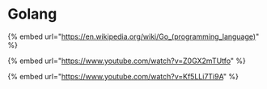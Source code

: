 # Golang

{% embed url="https://en.wikipedia.org/wiki/Go_(programming_language)" %}

{% embed url="https://www.youtube.com/watch?v=Z0GX2mTUtfo" %}

{% embed url="https://www.youtube.com/watch?v=Kf5LLi7Ti9A" %}
